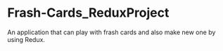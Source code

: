 # Frash-Cards_ReduxProject
An application that can play with frash cards and also make new one by using Redux.
